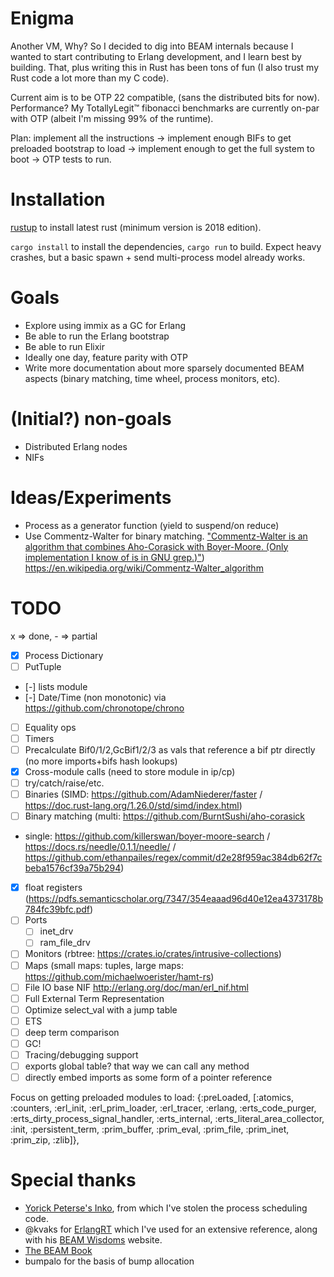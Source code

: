 # Enigma

Another VM, Why? So I decided to dig into BEAM internals because I wanted to
start contributing to Erlang development, and I learn best by building. That,
plus writing this in Rust has been tons of fun (I also trust my Rust code a lot
more than my C code).

Current aim is to be OTP 22 compatible, (sans the distributed bits for now).
Performance? My TotallyLegit™ fibonacci benchmarks are currently on-par with OTP
(albeit I'm missing 99% of the runtime).

Plan: implement all the instructions -> implement enough BIFs to get preloaded
bootstrap to load -> implement enough to get the full system to boot -> OTP
tests to run.

# Installation

[rustup](https://rustup.rs/) to install latest rust (minimum version is 2018 edition).

`cargo install` to install the dependencies, `cargo run` to build. Expect heavy
crashes, but a basic spawn + send multi-process model already works.

# Goals

- Explore using immix as a GC for Erlang
- Be able to run the Erlang bootstrap
- Be able to run Elixir
- Ideally one day, feature parity with OTP
- Write more documentation about more sparsely documented BEAM aspects (binary
    matching, time wheel, process monitors, etc).

# (Initial?) non-goals

- Distributed Erlang nodes
- NIFs

# Ideas/Experiments

- Process as a generator function (yield to suspend/on reduce)
- Use Commentz-Walter for binary matching. ["Commentz-Walter is an algorithm that combines Aho-Corasick with Boyer-Moore. (Only implementation I know of is in GNU grep.)"](https://github.com/rust-lang/regex/issues/197))
    https://en.wikipedia.org/wiki/Commentz-Walter_algorithm

# TODO

x => done, - => partial

- [x] Process Dictionary
- [ ] PutTuple
- [-] lists module
- [-] Date/Time (non monotonic) via https://github.com/chronotope/chrono
- [ ] Equality ops
- [ ] Timers
- [ ] Precalculate Bif0/1/2,GcBif1/2/3 as vals that reference a bif ptr directly (no more imports+bifs hash lookups)
- [x] Cross-module calls (need to store module in ip/cp)
- [ ] try/catch/raise/etc.
- [ ] Binaries (SIMD: https://github.com/AdamNiederer/faster / https://doc.rust-lang.org/1.26.0/std/simd/index.html<Paste>)
- [ ] Binary matching (multi: https://github.com/BurntSushi/aho-corasick
+ single: https://github.com/killerswan/boyer-moore-search / https://docs.rs/needle/0.1.1/needle/ / https://github.com/ethanpailes/regex/commit/d2e28f959ac384db62f7cbeba1576cf39a75b294)
- [x] float registers (https://pdfs.semanticscholar.org/7347/354eaaad96d40e12ea4373178b784fc39bfc.pdf)
- [ ] Ports
    - [ ] inet_drv
    - [ ] ram_file_drv
- [ ] Monitors (rbtree: https://crates.io/crates/intrusive-collections)
- [ ] Maps (small maps: tuples, large maps: https://github.com/michaelwoerister/hamt-rs)
- [ ] File IO base NIF http://erlang.org/doc/man/erl_nif.html
- [ ] Full External Term Representation
- [ ] Optimize select_val with a jump table
- [ ] ETS
- [ ] deep term comparison
- [ ] GC!
- [ ] Tracing/debugging support
- [ ] exports global table? that way we can call any method
- [ ] directly embed imports as some form of a pointer reference

Focus on getting preloaded modules to load: {:preLoaded,
    [:atomics, :counters, :erl_init, :erl_prim_loader, :erl_tracer, :erlang,
     :erts_code_purger, :erts_dirty_process_signal_handler, :erts_internal,
     :erts_literal_area_collector, :init, :persistent_term, :prim_buffer,
     :prim_eval, :prim_file, :prim_inet, :prim_zip, :zlib]},

# Special thanks

- [Yorick Peterse's Inko](https://gitlab.com/inko-lang/inko/), from which I've stolen the process scheduling code.
- @kvaks for [ErlangRT](https://github.com/kvakvs/ErlangRT) which I've used for an extensive reference, along with his [BEAM
    Wisdoms](http://beam-wisdoms.clau.se/en/latest/) website.
- [The BEAM Book](https://github.com/happi/theBeamBook)
- bumpalo for the basis of bump allocation

